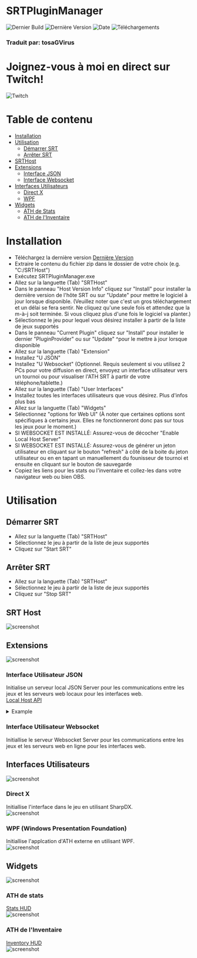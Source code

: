 # SRTPluginManager
![Dernier Build](https://img.shields.io/github/workflow/status/SpeedrunTooling/SRTPluginManager/Publish?label=dernier%20build&style=for-the-badge)
![Dernière Version](https://img.shields.io/github/v/release/SpeedrunTooling/SRTPluginManager?label=derniere%20version&style=for-the-badge)
![Date](https://img.shields.io/github/release-date/SpeedrunTooling/SRTPluginManager?label=date%20de%20sortie&style=for-the-badge)
![Téléchargements](https://img.shields.io/github/downloads/SpeedrunTooling/SRTPluginManager/total?label=telechargements&color=%23007EC6&style=for-the-badge)

### Traduit par: tosaGVirus

# Joignez-vous à moi en direct sur Twitch!
![Twitch](https://img.shields.io/twitch/status/videogameroulette?style=for-the-badge)

# Table de contenu
- [Installation](#installation)
- [Utilisation](#utilisation)
  - [Démarrer SRT](#démarrer-srt)
  - [Arrêter SRT](#arrêter-srt)
- [SRTHost](#srt-host)
- [Extensions](#extensions)
  - [Interface JSON](#interface-utilisateur-json)
  - [Interface Websocket](#interface-utilisateur-websocket)
- [Interfaces Utilisateurs](#interfaces-utilisateurs)
  - [Direct X](#direct-x)
  - [WPF](#wpf-windows-presentation-foundation)
- [Widgets](#widgets)
  - [ATH de Stats](#ath-de-stats)
  - [ATH de l'Inventaire](#ath-de-linventaire)

# Installation
- Téléchargez la dernière version [Dernière Version](https://github.com/SpeedrunTooling/SRTPluginManager/releases/latest)
- Extraire le contenu du fichier zip dans le dossier de votre choix (e.g. "C:/SRTHost")
- Exécutez SRTPluginManager.exe
- Allez sur la languette (Tab) "SRTHost"
- Dans le panneau "Host Version Info" cliquez sur "Install" pour installer la dernière version de l'hôte SRT ou sur "Update" pour mettre le logiciel à jour lorsque disponible. (Veuillez noter que c'est un gros téléchargement et un délai se fera sentir. Ne cliquez qu'une seule fois et attendez que la m-à-j soit terminée. Si vous cliquez plus d'une fois le logiciel va planter.)
- Sélectionnez le jeu pour lequel vous désirez installer à partir de la liste de jeux supportés
- Dans le panneau "Current Plugin" cliquez sur "Install" pour installer le dernier "PluginProvider" ou sur "Update" ^pour le mettre à jour lorsque disponible
- Allez sur la languette (Tab) "Extension"
- Installez "U JSON"
- Installez "U Websocket" (Optionnel. Requis seulement si vou utilisez 2 PCs pour votre diffusion en direct, envoyez un interface utilisateur vers un tournoi ou pour visualiser l'ATH SRT à partir de votre téléphone/tablette.)
- Allez sur la languette (Tab) "User Interfaces"
- Installez toutes les interfaces utilisateurs que vous désirez. Plus d'infos plus bas
- Allez sur la languette (Tab) "Widgets"
- Sélectionnez "options for Web UI" (À noter que certaines options sont spécifiques à certains jeux. Elles ne fonctionneront donc pas sur tous les jeux pour le moment.)
- SI WEBSOCKET EST INSTALLÉ: Assurez-vous de décocher "Enable Local Host Server"
- SI WEBSOCKET EST INSTALLÉ: Assurez-vous de générer un jeton utilisateur en cliquant sur le bouton "refresh" à côté de la boite du jeton utilisateur ou en en tapant un manuellement du founisseur de tournoi et ensuite en cliquant sur le bouton de sauvegarde
- Copiez les liens pour les stats ou l'inventaire et collez-les dans votre navigateur web ou bien OBS.

# Utilisation

## Démarrer SRT
- Allez sur la languette (Tab) "SRTHost"
- Sélectionnez le jeu à partir de la liste de jeux supportés
- Cliquez sur "Start SRT"

## Arrêter SRT
- Allez sur la languette (Tab) "SRTHost"
- Sélectionnez le jeu à partir de la liste de jeux supportés
- Cliquez sur "Stop SRT"

## SRT Host
![screenshot](https://cdn.discordapp.com/attachments/551840398016774193/865877964464586772/unknown.png)

## Extensions
![screenshot](https://cdn.discordapp.com/attachments/551840398016774193/865878441153134622/unknown.png)

### Interface Utilisateur JSON
Initialise un serveur local JSON Server pour les communications entre les jeux et les serveurs web locaux pour les interfaces web.\
[Local Host API](http://localhost:7190)
<details>
  <summary>Example</summary>

```
{
    GameName: "Example API RE2R",
    VersionInfo: "9.9.9.9",
    Timer: {
        IGTRunningTimer: 6028998549,
        IGTCutsceneTimer: 189283718,
        IGTMenuTimer: 1272932590,
        IGTPausedTimer: 1967921896
    },
    PlayerCharacter: 1,
    Player: {
        CurrentHP: 1200,
        MaxHP: 1200,
        Percentage: 1,
        IsAlive: true,
        HealthState: 1
    },
    PlayerName: "Claire: ",
    IsPoisoned: false,
    RankManager: {
        Rank: 6,
        RankScore: 6690.906
    },
    PlayerInventoryCount: 12,
    PlayerInventory: [
        {
            _DebuggerDisplay: "[#2] Item WoodenBoard Quantity 5",
            SlotPosition: 2,
            ItemID: 33,
            WeaponID: -1,
            Attachments: 0,
            Quantity: 5,
            IsItem: true,
            IsWeapon: false,
            IsEmptySlot: false
        },
        {
            _DebuggerDisplay: "[#5] Empty Slot",
            SlotPosition: 5,
            ItemID: 0,
            WeaponID: -1,
            Attachments: 0,
            Quantity: -1,
            IsItem: false,
            IsWeapon: false,
            IsEmptySlot: true
        }
    ],
    EnemyHealth: [
        {
            _DebuggerDisplay: "1500 / 1500 (100.0%)",
            MaximumHP: 1500,
            CurrentHP: 1500,
            IsTrigger: false,
            IsAlive: true,
            IsDamaged: false,
            Percentage: 1
        },
        {
            _DebuggerDisplay: "44 / 890 (4.9%)",
            MaximumHP: 890,
            CurrentHP: 44,
            IsTrigger: false,
            IsAlive: true,
            IsDamaged: true,
            Percentage: 0.0494382
        }
    ],
    IGTCalculated: 3871792935,
    IGTCalculatedTicks: 38717929350,
    IGTTimeSpan: {
        Ticks: 38717929350,
        Days: 0,
        Hours: 1,
        Milliseconds: 792,
        Minutes: 4,
        Seconds: 31,
        TotalDays: 0.044812418229166665,
        TotalHours: 1.0754980375,
        TotalMilliseconds: 3871792.935,
        TotalMinutes: 64.52988225,
        TotalSeconds: 3871.792935
    },
    IGTFormattedString: "01:04:31"
}
```
</details>

### Interface Utilisateur Websocket
Initiallise le serveur Websocket Server pour les communications entre les jeux et les serveurs web en ligne pour les interfaces web.

## Interfaces Utilisateurs
![screenshot](https://cdn.discordapp.com/attachments/551840398016774193/865878463856640010/unknown.png)

### Direct X 
Initiallise l'interface dans le jeu en utilisant SharpDX.\
![screenshot](https://cdn.discordapp.com/attachments/551840398016774193/865883096922849320/unknown.png)

### WPF (Windows Presentation Foundation)
Initiallise l'applcation d'ATH externe en utilisant WPF.\
![screenshot](https://cdn.discordapp.com/attachments/551840398016774193/865884741211652116/unknown.png)

## Widgets
![screenshot](https://cdn.discordapp.com/attachments/551840398016774193/865878482801262622/unknown.png)

### ATH de stats
[Stats HUD](https://speedruntooling.github.io/StatsHUD)\
![screenshot](https://cdn.discordapp.com/attachments/551840398016774193/865890495401164801/unknown.png)

### ATH de l'Inventaire
[Inventory HUD](https://speedruntooling.github.io/InventoryHUD)\
![screenshot](https://cdn.discordapp.com/attachments/551840398016774193/865890549995536414/unknown.png)
